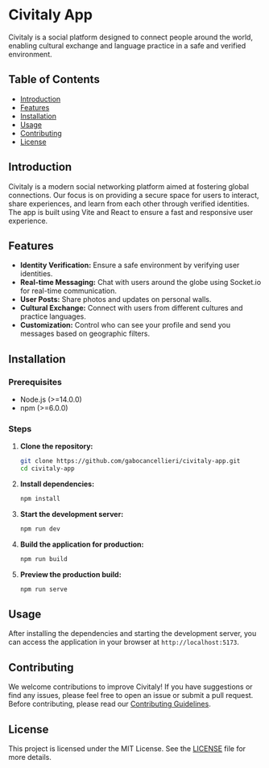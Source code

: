 # Civitaly App

Civitaly is a social platform designed to connect people around the world, enabling cultural exchange and language practice in a safe and verified environment.

## Table of Contents

- [Introduction](#introduction)
- [Features](#features)
- [Installation](#installation)
- [Usage](#usage)
- [Contributing](#contributing)
- [License](#license)

## Introduction

Civitaly is a modern social networking platform aimed at fostering global connections. Our focus is on providing a secure space for users to interact, share experiences, and learn from each other through verified identities. The app is built using Vite and React to ensure a fast and responsive user experience.

## Features

- **Identity Verification:** Ensure a safe environment by verifying user identities.
- **Real-time Messaging:** Chat with users around the globe using Socket.io for real-time communication.
- **User Posts:** Share photos and updates on personal walls.
- **Cultural Exchange:** Connect with users from different cultures and practice languages.
- **Customization:** Control who can see your profile and send you messages based on geographic filters.

## Installation

### Prerequisites

- Node.js (>=14.0.0)
- npm (>=6.0.0)

### Steps

1. **Clone the repository:**

   ```bash
   git clone https://github.com/gabocancellieri/civitaly-app.git
   cd civitaly-app
   ```

2. **Install dependencies:**

   ```bash
   npm install
   ```

3. **Start the development server:**

   ```bash
   npm run dev
   ```

4. **Build the application for production:**

   ```bash
   npm run build
   ```

5. **Preview the production build:**

   ```bash
   npm run serve
   ```

## Usage

After installing the dependencies and starting the development server, you can access the application in your browser at `http://localhost:5173`.

## Contributing

We welcome contributions to improve Civitaly! If you have suggestions or find any issues, please feel free to open an issue or submit a pull request. Before contributing, please read our [Contributing Guidelines](CONTRIBUTING.md).

## License

This project is licensed under the MIT License. See the [LICENSE](LICENSE) file for more details.
